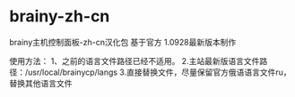 # brainy-zh-cn
brainy主机控制面板-zh-cn汉化包
基于官方 1.0928最新版本制作

使用方法：
1、之前的语言文件路径已经不适用。
2.主站最新版语言文件路径：/usr/local/brainycp/langs
3.直接替换文件，尽量保留官方俄语语言文件ru，替换其他语言文件
